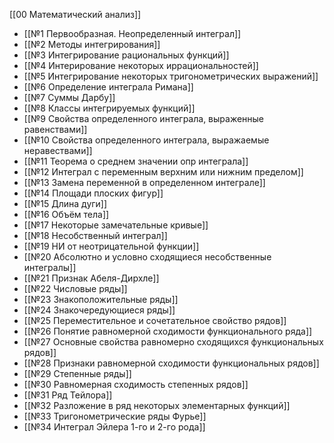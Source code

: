 [[00 Математический анализ]]

- [[№1 Первообразная. Неопределенный интеграл]]
- [[№2 Методы интегрирования]]
- [[№3 Интегрирование рациональных функций]]
- [[№4 Интерирование некоторых иррациональностей]]
- [[№5 Интегрирование некоторых тригонометрических выражений]]
- [[№6 Определение интеграла Римана]]
- [[№7 Суммы Дарбу]]
- [[№8 Классы интегрируемых функций]]
- [[№9 Свойства определенного интеграла, выраженные равенствами]]
- [[№10 Свойства определенного интеграла, выражаемые неравествами]]
- [[№11 Теорема о среднем значении опр интеграла]]
- [[№12 Интеграл с переменным верхним или нижним пределом]]
- [[№13 Замена переменной в определенном интеграле]]
- [[№14 Площади плоских фигур]]
- [[№15 Длина дуги]]
- [[№16 Объём тела]]
- [[№17 Некоторые замечательные кривые]]
- [[№18 Несобственный интеграл]]
- [[№19 НИ от неотрицательной функции]]
- [[№20 Абсолютно и условно сходящиеся несобственные интегралы]]
- [[№21 Признак Абеля-Дирхле]]
- [[№22 Числовые ряды]]
- [[№23 Знакоположительные ряды]]
- [[№24 Знакочередующиеся ряды]]
- [[№25 Переместительное и сочетательное свойство рядов]]
- [[№26 Понятие равномерной сходимости функционального ряда]]
- [[№27 Основные свойства равномерно сходящихся функциональных рядов]]
- [[№28 Признаки равномерной сходимости функциональных рядов]]
- [[№29 Степенные ряды]]
- [[№30 Равномерная сходимость степенных рядов]]
- [[№31 Ряд Тейлора]]
- [[№32 Разложение в ряд некоторых элементарных функций]]
- [[№33 Тригонометрические ряды Фурье]]
- [[№34 Интеграл Эйлера 1-го и 2-го рода]]